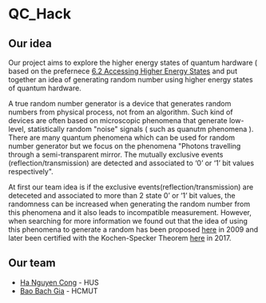 # QC_Hack
## Our idea 

Our project aims to explore the higher energy states of quantum hardware ( based on the  prefernece [6.2 Accessing Higher Energy States](https://qiskit.org/textbook/ch-quantum-hardware/accessing_higher_energy_states.html) and put together an idea of generating random number using higher energy states of quantum hardware.

A true random number generator is a device that generates random numbers from physical process, not from an algorithm. Such kind of devices are often based on microscopic phenomena that generate low-level, statistically random "noise" signals ( such as quanutm phenomena ). There are many quantum phenomena which can be used for random number generator but we focus on the phenomena "Photons travelling through a semi-transparent mirror. The mutually exclusive events (reflection/transmission) are detected and associated to ‘0’ or ‘1’ bit values respectively".

At first our team idea is if the exclusive events(reflection/transmission) are deteceted and associated to more than 2 state 0’ or ‘1’ bit values, the randomness can be increased when generating the random number from this phenomena and it also leads to incompatible measurement. However, when searching for more information we found out that the idea of using this phenomena to generate a random has been proposed [here](https://journals.aps.org/pra/abstract/10.1103/PhysRevA.79.054306) in 2009 and later been certified with the Kochen-Specker Theorem [here](https://arxiv.org/abs/1709.03687) in 2017.      

## Our team
* [Ha Nguyen Cong](https://github.com/hanoipho997) - HUS
* [Bao Bach Gia](https://github.com/bachbao) - HCMUT
